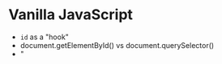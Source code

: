 # Vanilla JavaScript
* `id` as a "hook"
* document.getElementById() vs document.querySelector()
* "<script>"

## Next
`$ git checkout 02-jquery`
